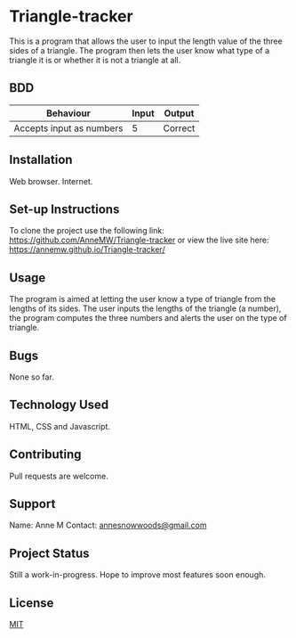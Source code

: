 # Triangle-tracker
This is a program that allows the user to input the length value of the three sides of a triangle. The program then lets the user know what type of a triangle it is or whether it is not a triangle at all.
## BDD

| Behaviour |  Input |  Output |
------------|---------|---------|
| Accepts input as numbers | 5 | Correct |
## Installation
Web browser.
Internet.
## Set-up Instructions
To clone the project use the following link: https://github.com/AnneMW/Triangle-tracker
or view the live site here: https://annemw.github.io/Triangle-tracker/
## Usage
The program is aimed at letting the user know a type of triangle from the lengths of its sides.
The user inputs the lengths of the triangle (a number), the program computes the three numbers and alerts the user on the type of triangle.
## Bugs
None so far.
## Technology Used
HTML, CSS and Javascript.
## Contributing
Pull requests are welcome.
## Support
Name: Anne M
Contact: annesnowwoods@gmail.com
## Project Status
Still a work-in-progress.
Hope to improve most features soon enough.
## License
[MIT](https://choosealicense.com/licenses/mit/)
